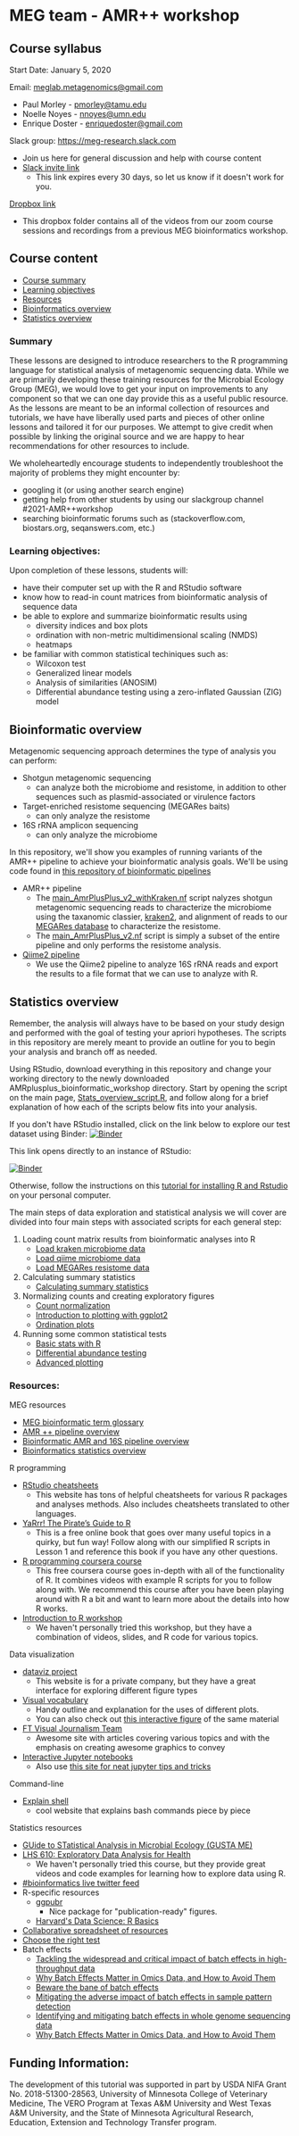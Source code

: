 # MEG team - AMR++ workshop
## Course syllabus
Start Date: January 5, 2020

Email: meglab.metagenomics@gmail.com
  * Paul Morley - pmorley@tamu.edu
  * Noelle Noyes - nnoyes@umn.edu
  * Enrique Doster - enriquedoster@gmail.com

Slack group: https://meg-research.slack.com
  * Join us here for general discussion and help with course content
  * [Slack invite link](https://join.slack.com/t/meg-research/shared_invite/zt-ej7f576o-QfNwH_yfg0ljyvk3K~ORDg)
    * This link expires every 30 days, so let us know if it doesn't work for you.

[Dropbox link](https://www.dropbox.com/sh/1xvpvxecesddfsc/AADYGmwC1p52eBeYjy_4qJ_-a?dl=0)
  * This dropbox folder contains all of the videos from our zoom course sessions and recordings from a previous MEG bioinformatics workshop.

## Course content
* [Course summary](#summary)
* [Learning objectives](#learning-objectives)
* [Resources](#resources)
* [Bioinformatics overview](#bioinformatics-overview)
* [Statistics overview](#statistics-overview)

### Summary
These lessons are designed to introduce researchers to the R programming language for statistical analysis of metagenomic sequencing data. While we are primarily developing these training resources for the Microbial Ecology Group (MEG), we would love to get your input on improvements to any component so that we can one day provide this as a useful public resource. As the lessons are meant to be an informal collection of resources and tutorials, we have have liberally used parts and pieces of other online lessons and tailored it for our purposes. We attempt to give credit when possible by linking the original source and we are happy to hear recommendations for other resources to include.

We wholeheartedly encourage students to independently troubleshoot the majority of problems they might encounter by:
* googling it (or using another search engine)
* getting help from other students by using our slackgroup channel #2021-AMR++workshop
* searching bioinformatic forums such as (stackoverflow.com, biostars.org, seqanswers.com, etc.)


### Learning objectives:
Upon completion of these lessons, students will:
* have their computer set up with the R and RStudio software
* know how to read-in count matrices from bioinformatic analysis of sequence data
* be able to explore and summarize bioinformatic results using
  * diversity indices and box plots
  * ordination with non-metric multidimensional scaling (NMDS)
  * heatmaps
* be familiar with common statistical techiniques such as:
  * Wilcoxon test
  * Generalized linear models
  * Analysis of similarities (ANOSIM)
  * Differential abundance testing using a zero-inflated Gaussian (ZIG) model


## Bioinformatic overview

Metagenomic sequencing approach determines the type of analysis you can perform:
  * Shotgun metagenomic sequencing
    * can analyze both the microbiome and resistome, in addition to other sequences such as plasmid-associated or virulence factors
  * Target-enriched resistome sequencing (MEGARes baits)
    * can only analyze the resistome
  * 16S rRNA amplicon sequencing
    * can only analyze the microbiome
    
In this repository, we'll show you examples of running variants of the AMR++ pipeline to achieve your bioinformatic analysis goals. We'll be using code found in [this repository of bioinformatic pipelines](https://github.com/EnriqueDoster/bioinformatic-nextflow-pipelines)
  * AMR++ pipeline
    * The [main_AmrPlusPlus_v2_withKraken.nf](https://github.com/EnriqueDoster/bioinformatic-nextflow-pipelines/blob/master/main_AmrPlusPlus_v2_withKraken.nf) script nalyzes shotgun metagenomic sequencing reads to characterize the microbiome using the taxanomic classier, [kraken2](https://github.com/DerrickWood/kraken2), and alignment of reads to our [MEGARes database](https://megares.meglab.org/) to characterize the resistome.
    * The [main_AmrPlusPlus_v2.nf](https://github.com/EnriqueDoster/bioinformatic-nextflow-pipelines/blob/master/main_AmrPlusPlus_v2.nf) script is simply a subset of the entire pipeline and only performs the resistome analysis.
  * [Qiime2 pipeline](https://qiime2.org/) 
    * We use the Qiime2 pipeline to analyze 16S rRNA reads and export the results to a file format that we can use to analyze with R.


## Statistics overview

Remember, the analysis will always have to be based on your study design and performed with the goal of testing your apriori hypotheses. The scripts in this repository are merely meant to provide an outline for you to begin your analysis and branch off as needed.

Using RStudio, download everything in this repository and change your working directory to the newly downloaded AMRplusplus_bioinformatic_workshop directory. 
Start by opening the script on the main page, [Stats_overview_script.R](https://github.com/Microbial-Ecology-Group/AMRplusplus_bioinformatic_workshop/blob/main/Stats_overview_script.R), and follow along for a brief explanation of how each of the scripts below fits into your analysis.

If you don't have RStudio installed, click on the link below to explore our test dataset using Binder:
[![Binder](https://mybinder.org/badge_logo.svg)](https://mybinder.org/v2/gh/Microbial-Ecology-Group/AMRplusplus_bioinformatic_workshop/HEAD)

This link opens directly to an instance of RStudio:

[![Binder](https://mybinder.org/badge_logo.svg)](https://mybinder.org/v2/gh/Microbial-Ecology-Group/AMRplusplus_bioinformatic_workshop/main?urlpath=rstudio)

Otherwise, follow the instructions on this [tutorial for installing R and Rstudio](https://github.com/Microbial-Ecology-Group/AMRplusplus_bioinformatic_workshop/blob/main/lessons/Installing_R_and_RStudio.md) on your personal computer.

The main steps of data exploration and statistical analysis we will cover are divided into four main steps with associated scripts for each general step:
1) Loading count matrix results from bioinformatic analyses into R
    * [Load kraken microbiome data](https://github.com/Microbial-Ecology-Group/AMRplusplus_bioinformatic_workshop/blob/main/scripts/Step1_load_kraken_microbiome_data.R)
    * [Load qiime microbiome data](https://github.com/Microbial-Ecology-Group/AMRplusplus_bioinformatic_workshop/blob/main/scripts/Step1_load_qiime2_microbiome_data.R)
    * [Load MEGARes resistome data](https://github.com/Microbial-Ecology-Group/AMRplusplus_bioinformatic_workshop/blob/main/scripts/Step1_load_megares_resistome_data.R)
2) Calculating summary statistics
    * [Calculating summary statistics](https://github.com/Microbial-Ecology-Group/AMRplusplus_bioinformatic_workshop/blob/main/scripts/Step2_R_Data_summary_statistics.R)
3) Normalizing counts and creating exploratory figures
    * [Count normalization](https://github.com/Microbial-Ecology-Group/AMRplusplus_bioinformatic_workshop/blob/main/scripts/Step3_Count_normalization.R)
    * [Introduction to plotting with ggplot2](https://github.com/Microbial-Ecology-Group/AMRplusplus_bioinformatic_workshop/blob/main/scripts/Step3_Introduction_to_plotting.R)
    * [Ordination plots](https://github.com/Microbial-Ecology-Group/AMRplusplus_bioinformatic_workshop/blob/main/scripts/Step3_Ordination.R)
4) Running some common statistical tests
    * [Basic stats with R](https://github.com/Microbial-Ecology-Group/AMRplusplus_bioinformatic_workshop/blob/main/scripts/Step4_R_Basic_stats.R)
    * [Differential abundance testing](https://github.com/Microbial-Ecology-Group/AMRplusplus_bioinformatic_workshop/blob/main/scripts/Step4_Differential_abundance_testing.R)
    * [Advanced plotting](https://github.com/Microbial-Ecology-Group/AMRplusplus_bioinformatic_workshop/blob/main/scripts/Step4_Advanced_plotting.R)
  



### Resources:
MEG resources
* [MEG bioinformatic term glossary](https://github.com/EnriqueDoster/MEG_intro_stats_course/blob/master/misc_resources/Glossary.md)
* [AMR ++ pipeline overview](https://github.com/EnriqueDoster/MEG_intro_stats_course/blob/master/misc_resources/AMR%2B%2B_v2_pipeline_overview.pdf)
* [Bioinformatic AMR and 16S pipeline overview](https://github.com/EnriqueDoster/MEG_intro_stats_course/blob/master/misc_resources/Bioinformatic_AMR_and_16S_pipeline_overview.pdf)
* [Bioinformatics statistics overview](https://github.com/EnriqueDoster/MEG_intro_stats_course/blob/master/misc_resources/Bioinformatic_statistics_overview.pdf)

R programming
* [RStudio cheatsheets](https://rstudio.com/resources/cheatsheets/)
  * This website has tons of helpful cheatsheets for various R packages and analyses methods. Also includes cheatsheets translated to other languages.
* [YaRrr! The Pirate’s Guide to R](https://bookdown.org/ndphillips/YaRrr/)
  * This is a free online book that goes over many useful topics in a quirky, but fun way! Follow along with our simplified R scripts in Lesson 1 and reference this book if you have any other questions.
* [R programming coursera course](https://www.coursera.org/learn/r-programming)
  * This free coursera course goes in-depth with all of the functionality of R. It combines videos with example R scripts for you to follow along with. We recommend this course after you have been playing around with R a bit and want to learn more about the details into how R works.
* [Introduction to R workshop](https://bioinformatics.ca/workshops/2018-introduction-to-R/)
  * We haven't personally tried this workshop, but they have a combination of videos, slides, and R code for various topics.

Data visualization
* [dataviz project](https://datavizproject.com/)
  * This website is for a private company, but they have a great interface for exploring different figure types
* [Visual vocabulary](https://gramener.github.io/visual-vocabulary-vega/#)
   * Handy outline and explanation for the uses of different plots.
   * You can also check out [this interactive figure](http://ft-interactive.github.io/visual-vocabulary/) of the same material
* [FT Visual Journalism Team](https://www.ft.com/visual-and-data-journalism)
  * Awesome site with articles covering various topics and with the emphasis on creating awesome graphics to convey
* [Interactive Jupyter notebooks](https://voila-gallery.org/)
  * Also use [this site for neat jupyter tips and tricks](https://www.dataquest.io/blog/jupyter-notebook-tips-tricks-shortcuts/)

Command-line
* [Explain shell](https://explainshell.com/)
  * cool website that explains bash commands piece by piece


Statistics resources
* [GUide to STatistical Analysis in Microbial Ecology (GUSTA ME)](https://mb3is.megx.net/gustame)
* [LHS 610: Exploratory Data Analysis for Health](https://kdpsingh.lab.medicine.umich.edu/lhs-610)
  * We haven't personally tried this course, but they provide great videos and code examples for learning how to explore data using R.
* [#bioinformatics live twitter feed](https://twitter.com/search?q=%23bioinformatics&src=hash)
* R-specific resources
  * [ggpubr](http://www.sthda.com/english/articles/24-ggpubr-publication-ready-plots/76-add-p-values-and-significance-levels-to-ggplots/)
    * Nice package for "publication-ready" figures.
  * [Harvard's Data Science: R Basics](https://www.edx.org/course/data-science-r-basics)
* [Collaborative spreadsheet of resources](https://docs.google.com/document/d/1A9BbOCsrg1ikLaBltKhXVKj-eetlrBqR-1u-2V99I2c/edit#)
* [Choose the right test](https://stats.idre.ucla.edu/other/mult-pkg/whatstat/)
* Batch effects
  * [Tackling the widespread and critical impact of batch effects in high-throughput data](https://www.nature.com/articles/nrg2825)
  * [Why Batch Effects Matter in Omics Data, and How to Avoid Them](https://www.sciencedirect.com/science/article/pii/S0167779917300367?casa_token=HQ5ZeDg7XccAAAAA:djpolv0azNOtCZk9XaKjUw8Z1A055LbdgtwFg8CLf6_B4jZggIdVv4GI2dvrDzS8i-LBp9p1aQ)
  * [Beware the bane of batch effects](https://bitesizebio.com/20998/beware-the-bane-of-batch-effects/#:~:text=Batch%20effects%20occur%20whenever%20external,a%20wrench%20in%20your%20findings.)
  * [Mitigating the adverse impact of batch effects in sample pattern detection](https://academic.oup.com/bioinformatics/article/34/15/2634/4916062)
  * [Identifying and mitigating batch effects in whole genome sequencing data](https://bmcbioinformatics.biomedcentral.com/articles/10.1186/s12859-017-1756-z)
  * [Why Batch Effects Matter in Omics Data, and How to Avoid Them](https://www.cell.com/trends/biotechnology/pdf/S0167-7799(17)30036-7.pdf)



## Funding Information:
The development of this tutorial was supported in part by USDA NIFA Grant No. 2018-51300-28563, University of Minnesota College of Veterinary Medicine, The VERO Program at Texas A&M University and West Texas A&M University, and the State of Minnesota Agricultural Research, Education, Extension and Technology Transfer program.

